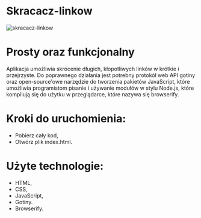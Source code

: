# Skracacz-linkow
![skracacz-linkow](https://user-images.githubusercontent.com/105738321/220404142-579976e7-9f77-4312-80f7-37b2a2c737eb.png)

# Prosty oraz funkcjonalny
Aplikacja umożliwia skrócenie długich, kłopotliwych linków w krótkie i przejrzyste. Do poprawnego działania jest potrebny protokół web API gotiny oraz open-source'owe narzędzie do tworzenia pakietów JavaScript, które umożliwia programistom pisanie i używanie modułów w stylu Node.js, które kompilują się do użytku w przeglądarce, które nazywa się browserify.

# Kroki do uruchomienia:
- Pobierz cały kod,
- Otwórz plik index.html.

# Użyte technologie:
- HTML,
- CSS,
- JavaScript,
- Gotiny.
- Browserify.
